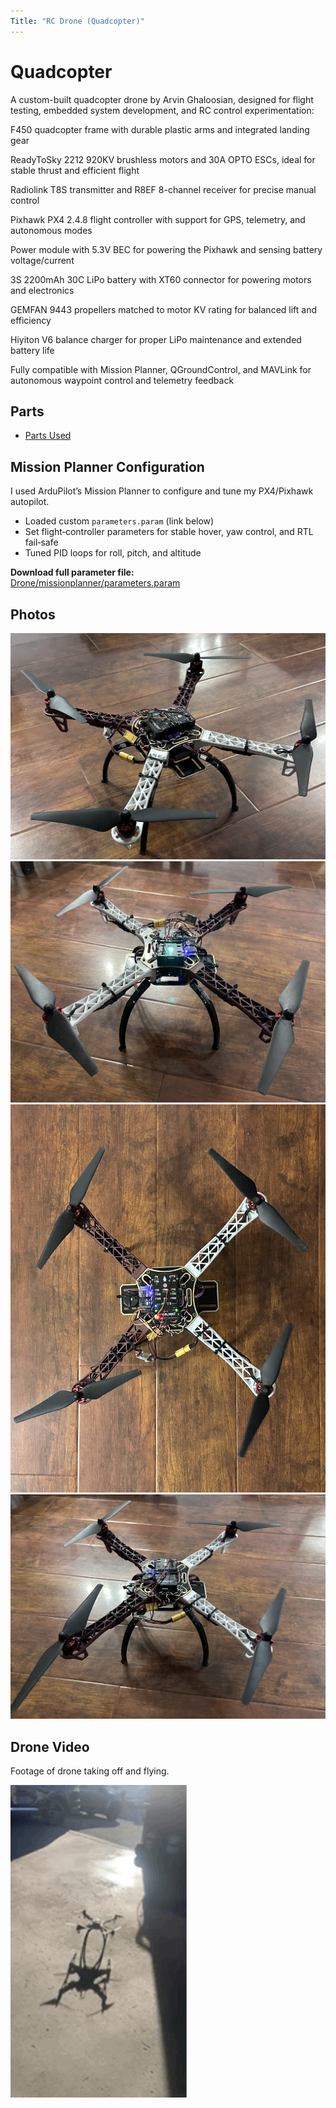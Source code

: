 ```yaml
---
Title: "RC Drone (Quadcopter)"
---
```


# Quadcopter

A custom-built quadcopter drone by Arvin Ghaloosian, designed for flight testing, embedded system development, and RC control experimentation:

F450 quadcopter frame with durable plastic arms and integrated landing gear

ReadyToSky 2212 920KV brushless motors and 30A OPTO ESCs, ideal for stable thrust and efficient flight

Radiolink T8S transmitter and R8EF 8-channel receiver for precise manual control

Pixhawk PX4 2.4.8 flight controller with support for GPS, telemetry, and autonomous modes

Power module with 5.3V BEC for powering the Pixhawk and sensing battery voltage/current

3S 2200mAh 30C LiPo battery with XT60 connector for powering motors and electronics

GEMFAN 9443 propellers matched to motor KV rating for balanced lift and efficiency

Hiyiton V6 balance charger for proper LiPo maintenance and extended battery life

Fully compatible with Mission Planner, QGroundControl, and MAVLink for autonomous waypoint control and telemetry feedback


## Parts

- [Parts Used](components/Parts.pdf)  


## Mission Planner Configuration

I used ArduPilot’s Mission Planner to configure and tune my PX4/Pixhawk autopilot.  
- Loaded custom `parameters.param` (link below)  
- Set flight‑controller parameters for stable hover, yaw control, and RTL fail‑safe  
- Tuned PID loops for roll, pitch, and altitude  

**Download full parameter file:**  
[Drone/missionplanner/parameters.param](missionplanner/Parameters.param)  

## Photos

![Front view](images/Drone1.jpg)  
![Front view](images/Drone2.jpg) 
![Front view](images/Drone3.jpg) 
![Front view](images/Drone4.jpg) 

## Drone Video

Footage of drone taking off and flying.

![Drone Demo](https://github.com/ArvinGhaloosian/Portfolio/blob/main/Drone/assests/Drone.GIF)
